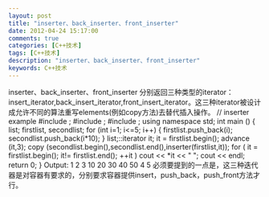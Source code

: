 ```yaml
---
layout: post
title: "inserter、back_inserter、front_inserter"
date: 2012-04-24 15:17:00 
comments: true
categories: [C++技术]
tags: [C++技术]
description: "inserter、back_inserter、front_inserter"
keywords: C++技术
---
```


 inserter、back_inserter、front_inserter
  分别返回三种类型的iterator：insert_iterator,back_insert_iterator,front_insert_iterator。这三种iterator被设计成允许不同的算法重写elements(例如copy方法)去替代插入操作。
    // inserter example
#include <iostream>;
#include <iterator>;
#include <list>;
using namespace std;
int main () {
  list<int>; firstlist, secondlist;
  for (int i=1; i<=5; i++)
  { firstlist.push_back(i); secondlist.push_back(i*10); }
  list<int>;::iterator it;
  it = firstlist.begin(); advance (it,3);
  copy (secondlist.begin(),secondlist.end(),inserter(firstlist,it));
  for ( it = firstlist.begin(); it!= firstlist.end(); ++it )
      cout << *it << " ";
  cout << endl;
  return 0;
}
       Output:
        1 2 3 10 20 30 40 50 4 5
          必须要提到的一点是，这三种迭代器是对容器有要求的，分别要求容器提供insert，push_back，push_front方法才行。
